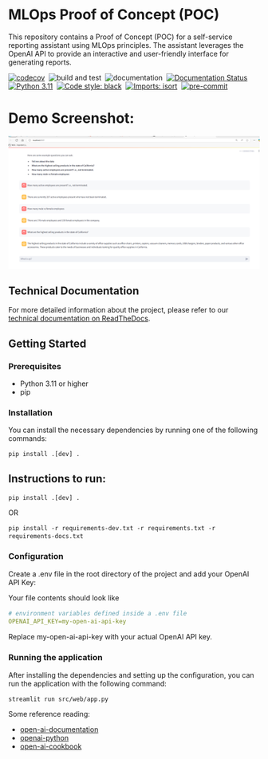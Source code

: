 # MLOps Proof of Concept (POC)

This repository contains a Proof of Concept (POC) for a self-service reporting assistant using MLOps principles. The assistant leverages the OpenAI API to provide an interactive and user-friendly interface for generating reports.


[![codecov](https://codecov.io/gh/prithvijitguha/mlops-poc/graph/badge.svg?token=HFNPEOC9NS)](https://codecov.io/gh/prithvijitguha/mlops-poc)&nbsp;
![build and test](https://github.com/prithvijitguha/mlops-poc/actions/workflows/build.yml/badge.svg?branch=main)&nbsp;
![documentation](https://readthedocs.org/projects/mlops-poc/badge/?version=latest)&nbsp;
[![Documentation Status](https://readthedocs.org/projects/mlops/badge/?version=latest)](https://flowrunner.readthedocs.io/en/latest/?badge=latest)&nbsp;
[![Python 3.11](https://img.shields.io/badge/python-3.11-%2334D058.svg)](https://www.python.org/downloads/release/python-390/)&nbsp;
[![Code style: black](https://img.shields.io/badge/code%20style-black-000000.svg)](https://github.com/psf/black)&nbsp;
[![Imports: isort](https://img.shields.io/badge/%20imports-isort-%231674b1?style=flat&labelColor=ef8336)](https://pycqa.github.io/isort/)&nbsp;
[![pre-commit](https://img.shields.io/badge/pre--commit-enabled-brightgreen?logo=pre-commit)](https://github.com/pre-commit/pre-commit)

# Demo Screenshot:

![Hei Screenshot](docs/source/static/hei_screenshot.png)

## Technical Documentation

For more detailed information about the project, please refer to our [technical documentation on ReadTheDocs](https://mlops-poc.readthedocs.io/en/latest/).

## Getting Started

### Prerequisites

- Python 3.11 or higher
- pip

### Installation

You can install the necessary dependencies by running one of the following commands:

```shell
pip install .[dev] .
```
## Instructions to run:
```shell
pip install .[dev] .
```
OR

```shell
pip install -r requirements-dev.txt -r requirements.txt -r requirements-docs.txt

```

### Configuration

Create a .env file in the root directory of the project and add your OpenAI API Key:

Your file contents should look like

```yaml
# environment variables defined inside a .env file
OPENAI_API_KEY=my-open-ai-api-key
```

Replace my-open-ai-api-key with your actual OpenAI API key.

### Running the application

After installing the dependencies and setting up the configuration, you can run the application with the following command:
```shell
streamlit run src/web/app.py
```

Some reference reading:
- [open-ai-documentation](https://platform.openai.com/docs/introduction)
- [openai-python](https://github.com/openai/openai-python/tree/main)
- [open-ai-cookbook](https://github.com/openai/openai-cookbook/tree/main)
